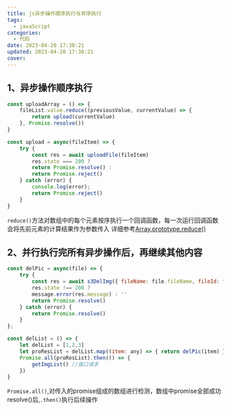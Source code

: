 ```yaml
---
title: js异步操作顺序执行与并序执行
tags:
  - javaScript
categories:
  - 代码
date: 2023-04-20 17:38:21
updated: 2023-04-20 17:38:21
cover:
---
```

## 1、异步操作顺序执行
```javascript
const uploadArray = () => {
    fileList.value.reduce((previousValue, currentValue) => {
        return upload(currentValue)
    }, Promise.resolve())
}
```
```javascript
const upload = async(fileItem) => {
    try {
        const res = await uploadFile(fileItem)
        res.state === 200 ? 
        return Promise.resolve() : 
        return Promise.reject()
    } catch (error) {
        console.log(error);
        return Promise.reject()
    }
}
```
`reduce()`方法对数组中的每个元素按序执行一个回调函数，每一次运行回调函数会将先前元素的计算结果作为参数传入
详细参考[Array.prototype.reduce()](https://developer.mozilla.org/zh-CN/docs/Web/JavaScript/Reference/Global_Objects/Array/reduce)  
## 2、并行执行完所有异步操作后，再继续其他内容
```javascript
const delPic = async(file) => {
    try {
        const res = await s3DelImg({ fileName: file.fileName, fileId: file.fileId})
        res.state !== 200 ?
        message.error(res.message) : ''
        return Promise.resolve()
    } catch (error) {
        return Promise.resolve()
    }
};
```
```javascript
const delList = () => {
    let delList = [1,2,3]
    let proResList = delList.map((item: any) => { return delPic(item) })
    Promise.all(proResList).then(() => {
        getImgList() //接口请求
    })
}
```
`Promise.all()`,对传入的promise组成的数组进行检测，数组中promise全部成功resolve()后,`.then()`执行后续操作
